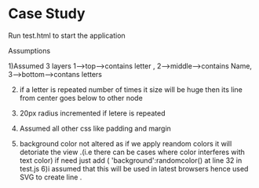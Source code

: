 # Case Study

Run test.html to start the application

Assumptions 

1)Assumed 3 layers 
   1-->top-->contains letter ,
   2-->middle-->contains Name,
   3-->bottom-->contans letters
   
2) if  a letter is repeated number of times it size will be huge then its line from center goes below to other node

3) 20px radius incremented if letere is repeated
4) Assumed all other css like padding and margin
5) background color not altered as if we apply reandom colors it will detoriate the view .(i.e there can be cases where color interferes with text color)
  if need just add ( 'background':randomcolor() at line 32 in test.js
6)i assumed that this will be used in latest browsers hence used SVG to create line .

  
